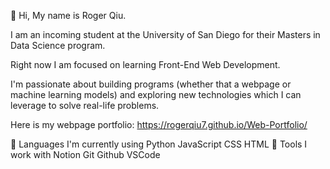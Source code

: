 👋 Hi, My name is Roger Qiu.

I am an incoming student at the University of San Diego for their Masters in Data Science program. 

Right now I am focused on learning Front-End Web Development. 

I'm passionate about building programs (whether that a webpage or machine learning models) and exploring new technologies which I can leverage to solve real-life problems.
 
Here is my webpage portfolio: https://rogerqiu7.github.io/Web-Portfolio/

🧰 Languages I'm currently using
Python JavaScript CSS HTML
🔧 Tools I work with
Notion Git Github VSCode

<!---
rogerqiu7/rogerqiu7 is a ✨ special ✨ repository because its `README.md` (this file) appears on your GitHub profile.
You can click the Preview link to take a look at your changes.
--->
